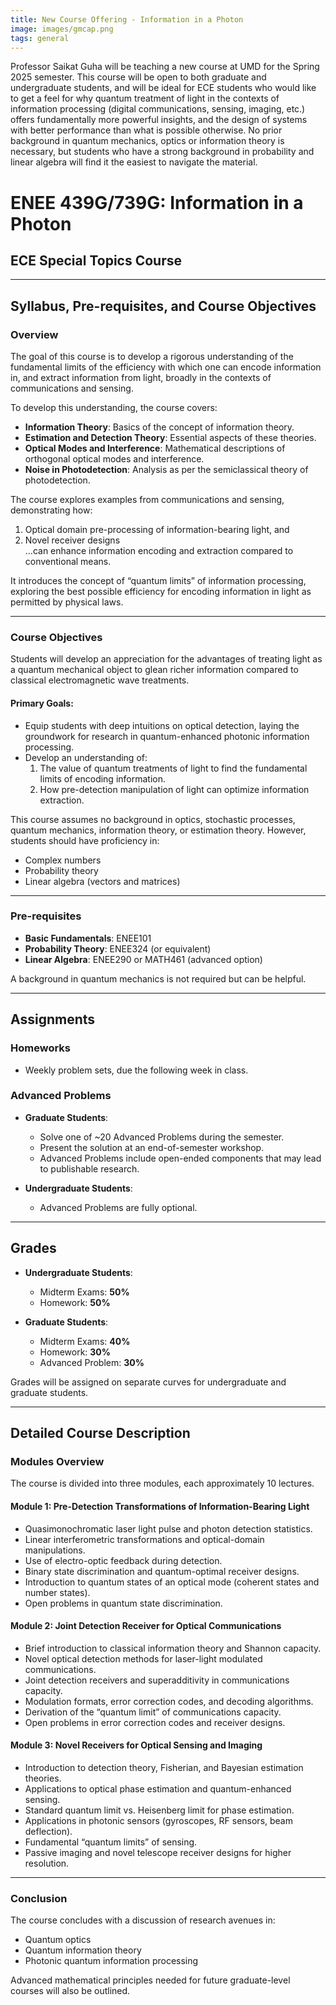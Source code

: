 ```yaml
---
title: New Course Offering - Information in a Photon
image: images/gmcap.png
tags: general
---
```


Professor Saikat Guha will be teaching a new course at UMD for the Spring 2025 semester. This course will be open to both graduate and undergraduate students, and will be ideal for ECE students who would like to get a feel for why quantum treatment of light in the contexts of information processing (digital communications, sensing, imaging, etc.) offers fundamentally more powerful insights, and the design of systems with better performance than what is possible otherwise. No prior background in quantum mechanics, optics or information theory is necessary, but students who have a strong background in probability and linear algebra will find it the easiest to navigate the material.

# ENEE 439G/739G: Information in a Photon  
## ECE Special Topics Course  

---

## Syllabus, Pre-requisites, and Course Objectives  

### Overview  
The goal of this course is to develop a rigorous understanding of the fundamental limits of the efficiency with which one can encode information in, and extract information from light, broadly in the contexts of communications and sensing.  

To develop this understanding, the course covers:  
- **Information Theory**: Basics of the concept of information theory.  
- **Estimation and Detection Theory**: Essential aspects of these theories.  
- **Optical Modes and Interference**: Mathematical descriptions of orthogonal optical modes and interference.  
- **Noise in Photodetection**: Analysis as per the semiclassical theory of photodetection.  

The course explores examples from communications and sensing, demonstrating how:  
1. Optical domain pre-processing of information-bearing light, and  
2. Novel receiver designs  
...can enhance information encoding and extraction compared to conventional means.  

It introduces the concept of “quantum limits” of information processing, exploring the best possible efficiency for encoding information in light as permitted by physical laws.  

---

### Course Objectives  
Students will develop an appreciation for the advantages of treating light as a quantum mechanical object to glean richer information compared to classical electromagnetic wave treatments.  

#### Primary Goals:  
- Equip students with deep intuitions on optical detection, laying the groundwork for research in quantum-enhanced photonic information processing.  
- Develop an understanding of:  
  1. The value of quantum treatments of light to find the fundamental limits of encoding information.  
  2. How pre-detection manipulation of light can optimize information extraction.  

This course assumes no background in optics, stochastic processes, quantum mechanics, information theory, or estimation theory. However, students should have proficiency in:  
- Complex numbers  
- Probability theory  
- Linear algebra (vectors and matrices)  

---

### Pre-requisites  
- **Basic Fundamentals**: ENEE101  
- **Probability Theory**: ENEE324 (or equivalent)  
- **Linear Algebra**: ENEE290 or MATH461 (advanced option)  

A background in quantum mechanics is not required but can be helpful.

---

## Assignments  

### Homeworks  
- Weekly problem sets, due the following week in class.  

### Advanced Problems  
- **Graduate Students**:  
  - Solve one of ~20 Advanced Problems during the semester.  
  - Present the solution at an end-of-semester workshop.  
  - Advanced Problems include open-ended components that may lead to publishable research.  

- **Undergraduate Students**:  
  - Advanced Problems are fully optional.  

---

## Grades  

- **Undergraduate Students**:  
  - Midterm Exams: **50%**  
  - Homework: **50%**  

- **Graduate Students**:  
  - Midterm Exams: **40%**  
  - Homework: **30%**  
  - Advanced Problem: **30%**  

Grades will be assigned on separate curves for undergraduate and graduate students.  

---

## Detailed Course Description  

### Modules Overview  
The course is divided into three modules, each approximately 10 lectures.  

#### Module 1: Pre-Detection Transformations of Information-Bearing Light  
- Quasimonochromatic laser light pulse and photon detection statistics.  
- Linear interferometric transformations and optical-domain manipulations.  
- Use of electro-optic feedback during detection.  
- Binary state discrimination and quantum-optimal receiver designs.  
- Introduction to quantum states of an optical mode (coherent states and number states).  
- Open problems in quantum state discrimination.  

#### Module 2: Joint Detection Receiver for Optical Communications  
- Brief introduction to classical information theory and Shannon capacity.  
- Novel optical detection methods for laser-light modulated communications.  
- Joint detection receivers and superadditivity in communications capacity.  
- Modulation formats, error correction codes, and decoding algorithms.  
- Derivation of the “quantum limit” of communications capacity.  
- Open problems in error correction codes and receiver designs.  

#### Module 3: Novel Receivers for Optical Sensing and Imaging  
- Introduction to detection theory, Fisherian, and Bayesian estimation theories.  
- Applications to optical phase estimation and quantum-enhanced sensing.  
- Standard quantum limit vs. Heisenberg limit for phase estimation.  
- Applications in photonic sensors (gyroscopes, RF sensors, beam deflection).  
- Fundamental “quantum limits” of sensing.  
- Passive imaging and novel telescope receiver designs for higher resolution.  

---

### Conclusion  
The course concludes with a discussion of research avenues in:  
- Quantum optics  
- Quantum information theory  
- Photonic quantum information processing  

Advanced mathematical principles needed for future graduate-level courses will also be outlined.
